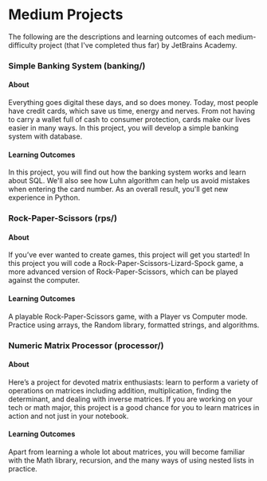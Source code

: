 # Medium Projects

The following are the descriptions and learning outcomes of each medium-difficulty project (that I've completed thus far) by JetBrains Academy.

### Simple Banking System (banking/)
#### About
Everything goes digital these days, and so does money. Today, most people have credit cards, which save us time, energy and nerves. From not having to carry a wallet full of cash to consumer protection, cards make our lives easier in many ways. In this project, you will develop a simple banking system with database.
#### Learning Outcomes
In this project, you will find out how the banking system works and learn about SQL. We'll also see how Luhn algorithm can help us avoid mistakes when entering the card number. As an overall result, you'll get new experience in Python.


### Rock-Paper-Scissors (rps/)
#### About
If you’ve ever wanted to create games, this project will get you started! In this project you will code a Rock-Paper-Scissors-Lizard-Spock game, a more advanced version of Rock-Paper-Scissors, which can be played against the computer.
#### Learning Outcomes
A playable Rock-Paper-Scissors game, with a Player vs Computer mode. Practice using arrays, the Random library, formatted strings, and algorithms.


### Numeric Matrix Processor (processor/)
#### About
Here’s a project for devoted matrix enthusiasts: learn to perform a variety of operations on matrices including addition, multiplication, finding the determinant, and dealing with inverse matrices. If you are working on your tech or math major, this project is a good chance for you to learn matrices in action and not just in your notebook.
#### Learning Outcomes
Apart from learning a whole lot about matrices, you will become familiar with the Math library, recursion, and the many ways of using nested lists in practice.
